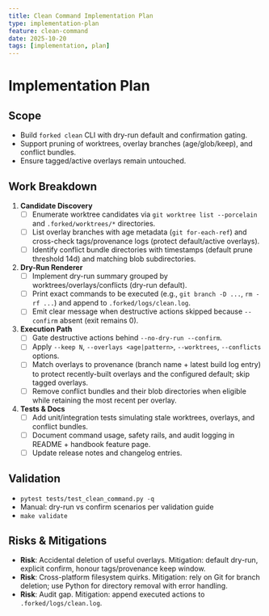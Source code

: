 ```yaml
---
title: Clean Command Implementation Plan
type: implementation-plan
feature: clean-command
date: 2025-10-20
tags: [implementation, plan]
---
```


# Implementation Plan

## Scope
- Build `forked clean` CLI with dry-run default and confirmation gating.
- Support pruning of worktrees, overlay branches (age/glob/keep), and conflict bundles.
- Ensure tagged/active overlays remain untouched.

## Work Breakdown
1. **Candidate Discovery**
   - [ ] Enumerate worktree candidates via `git worktree list --porcelain` and `.forked/worktrees/*` directories.
   - [ ] List overlay branches with age metadata (`git for-each-ref`) and cross-check tags/provenance logs (protect default/active overlays).
   - [ ] Identify conflict bundle directories with timestamps (default prune threshold 14d) and matching blob subdirectories.
2. **Dry-Run Renderer**
   - [ ] Implement dry-run summary grouped by worktrees/overlays/conflicts (dry-run default).
   - [ ] Print exact commands to be executed (e.g., `git branch -D ...`, `rm -rf ...`) and append to `.forked/logs/clean.log`.
   - [ ] Emit clear message when destructive actions skipped because `--confirm` absent (exit remains 0).
3. **Execution Path**
   - [ ] Gate destructive actions behind `--no-dry-run --confirm`.
   - [ ] Apply `--keep N`, `--overlays <age|pattern>`, `--worktrees`, `--conflicts` options.
   - [ ] Match overlays to provenance (branch name + latest build log entry) to protect recently-built overlays and the configured default; skip tagged overlays.
   - [ ] Remove conflict bundles and their blob directories when eligible while retaining the most recent per overlay.
4. **Tests & Docs**
   - [ ] Add unit/integration tests simulating stale worktrees, overlays, and conflict bundles.
   - [ ] Document command usage, safety rails, and audit logging in README + handbook feature page.
   - [ ] Update release notes and changelog entries.

## Validation
- `pytest tests/test_clean_command.py -q`
- Manual: dry-run vs confirm scenarios per validation guide
- `make validate`

## Risks & Mitigations
- **Risk**: Accidental deletion of useful overlays. Mitigation: default dry-run, explicit confirm, honour tags/provenance keep window.
- **Risk**: Cross-platform filesystem quirks. Mitigation: rely on Git for branch deletion; use Python for directory removal with error handling.
- **Risk**: Audit gap. Mitigation: append executed actions to `.forked/logs/clean.log`.
